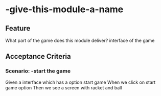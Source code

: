 # -give-this-module-a-name

## Feature

What part of the game does this module deliver?
interface of the game

## Acceptance Criteria

### Scenario: -start the game

  Given a interface which has a option start game
  When we click on start game option
  Then we see a screen with racket and ball
